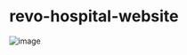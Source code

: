# revo-hospital-website
![image](https://user-images.githubusercontent.com/101439988/234275888-00945211-475f-485e-9e01-31b4addce62d.png)

